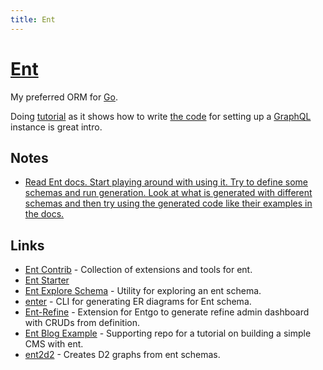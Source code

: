 ```yaml
---
title: Ent
---
```


# [Ent](https://github.com/ent/ent)

My preferred ORM for [Go](../go.md).

Doing [tutorial](https://entgo.io/docs/tutorial-setup) as it shows how to write [the code](https://github.com/a8m/ent-graphql-example) for setting up a [GraphQL](../../../networking/graphql/graphql.md) instance is great intro.

## Notes

- [Read Ent docs. Start playing around with using it. Try to define some schemas and run generation. Look at what is generated with different schemas and then try using the generated code like their examples in the docs.](https://www.reddit.com/r/golang/comments/zpau6s/ent_learning_resources/)

## Links

- [Ent Contrib](https://github.com/ent/contrib) - Collection of extensions and tools for ent.
- [Ent Starter](https://github.com/lolopinto/ent)
- [Ent Explore Schema](https://github.com/lolopinto/ent-explore-schema) - Utility for exploring an ent schema.
- [enter](https://github.com/a8m/enter) - CLI for generating ER diagrams for Ent schema.
- [Ent-Refine](https://github.com/diazoxide/ent-refine) - Extension for Entgo to generate refine admin dashboard with CRUDs from definition.
- [Ent Blog Example](https://github.com/rotemtam/ent-blog-example) - Supporting repo for a tutorial on building a simple CMS with ent.
- [ent2d2](https://github.com/tmc/ent2d2) - Creates D2 graphs from ent schemas.

